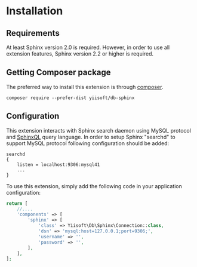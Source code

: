 # Installation

## Requirements

At least Sphinx version 2.0 is required. However, in order to use all extension features, Sphinx version 2.2 or
higher is required.

## Getting Composer package

The preferred way to install this extension is through [composer](http://getcomposer.org/download/).

```
composer require --prefer-dist yiisoft/db-sphinx
```

## Configuration

This extension interacts with Sphinx search daemon using MySQL protocol and [SphinxQL](http://sphinxsearch.com/docs/current.html#sphinxql) query language.
In order to setup Sphinx "searchd" to support MySQL protocol following configuration should be added:

```
searchd
{
    listen = localhost:9306:mysql41
    ...
}
```

To use this extension, simply add the following code in your application configuration:

```php
return [
    //....
    'components' => [
        'sphinx' => [
            'class' => Yiisoft\Db\Sphinx\Connection::class,
            'dsn' => 'mysql:host=127.0.0.1;port=9306;',
            'username' => '',
            'password' => '',
        ],
    ],
];
```
